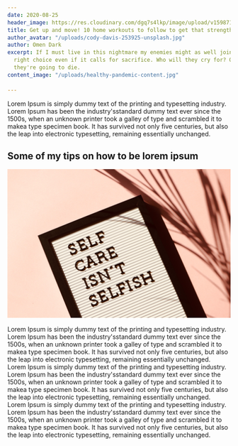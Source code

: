 ```yaml
---
date: 2020-08-25
header_image: https://res.cloudinary.com/dgq7s4lkp/image/upload/v1598717457/uploads/yoga-mat_rg6jua.jpg
title: Get up and move! 10 home workouts to follow to get that strength and mobility.
author_avatar: "/uploads/cody-davis-253925-unsplash.jpg"
author: Omen Dark
excerpt: If I must live in this nightmare my enemies might as well join me. Make the
  right choice even if it calls for sacrifice. Who will they cry for? Once they know
  they're going to die.
content_image: "/uploads/healthy-pandemic-content.jpg"

---
```

Lorem Ipsum is simply dummy text of the printing and typesetting industry. Lorem Ipsum has been the industry'sstandard dummy text ever since the 1500s, when an unknown printer took a galley of type and scrambled it to makea type specimen book. It has survived not only five centuries, but also the leap into electronic typesetting, remaining essentially unchanged.

## Some of my tips on how to be lorem ipsum

![image](/uploads/self-care.jpg)

Lorem Ipsum is simply dummy text of the printing and typesetting industry. Lorem Ipsum has been the industry'sstandard dummy text ever since the 1500s, when an unknown printer took a galley of type and scrambled it to makea type specimen book. It has survived not only five centuries, but also the leap into electronic typesetting, remaining essentially unchanged. Lorem Ipsum is simply dummy text of the printing and typesetting industry. Lorem Ipsum has been the industry'sstandard dummy text ever since the 1500s, when an unknown printer took a galley of type and scrambled it to makea type specimen book. It has survived not only five centuries, but also the leap into electronic typesetting, remaining essentially unchanged. Lorem Ipsum is simply dummy text of the printing and typesetting industry. Lorem Ipsum has been the industry'sstandard dummy text ever since the 1500s, when an unknown printer took a galley of type and scrambled it to makea type specimen book. It has survived not only five centuries, but also the leap into electronic typesetting, remaining essentially unchanged.